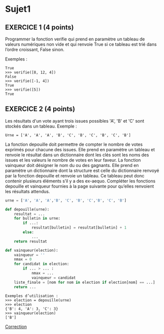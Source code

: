 # Sujet1



## EXERCICE 1 (4 points)

Programmer la fonction verifie qui prend en paramètre un tableau de valeurs
numériques non vide et qui renvoie True si ce tableau est trié dans l’ordre croissant,
False sinon.

Exemples :
```>>> verifie([0, 5, 8, 8, 9])
True
>>> verifie([8, 12, 4])
False
>>> verifie([-1, 4])
True
>>> verifie([5])
True
```

## EXERCICE 2 (4 points)
Les résultats d'un vote ayant trois issues possibles 'A', 'B' et 'C' sont stockés dans un
tableau.
Exemple :

```Urne = ['A', 'A', 'A', 'B', 'C', 'B', 'C', 'B', 'C', 'B']```

La fonction depouille doit permettre de compter le nombre de votes exprimés pour
chacune des issues. Elle prend en paramètre un tableau et renvoie le résultat dans un
dictionnaire dont les clés sont les noms des issues et les valeurs le nombre de votes en
leur faveur.
La fonction vainqueur doit désigner le nom du ou des gagnants. Elle prend en
paramètre un dictionnaire dont la structure est celle du dictionnaire renvoyé par la
fonction depouille et renvoie un tableau. Ce tableau peut donc contenir plusieurs
éléments s’il y a des ex-aequo.
Compléter les fonctions depouille et vainqueur fournies à la page suivante pour
qu’elles renvoient les résultats attendus.

```py
urne = ['A', 'A', 'A','B', 'C', 'B', 'C','B', 'C', 'B']

def depouille(urne):
    resultat = ...
    for bulletin in urne:
        if ...:
            resultat[bulletin] = resultat[bulletin] + 1
        else:
            ...
    return resultat

def vainqueur(election):
    vainqueur = ''
    nmax = 0
    for candidat in election:
        if ... > ... :
            nmax = ...
            vainqueur = candidat
    liste_finale = [nom for nom in election if election[nom] == ...]
    return ...
```    

```
Exemples d’utilisation :
>>> election = depouille(urne)
>>> election
{'B': 4, 'A': 3, 'C': 3}
>>> vainqueur(election)
['B']
```
[Correction](correction_sujet_1.py)